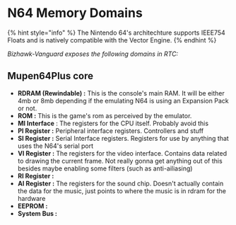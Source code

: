 # N64 Memory Domains

{% hint style="info" %}
The Nintendo 64's architechture supports IEEE754 Floats and is natively compatible with the Vector Engine.
{% endhint %}

_Bizhawk-Vanguard exposes the following domains in RTC:_

## Mupen64Plus core

* **RDRAM \(Rewindable\) :** This is the console's main RAM. It will be either 4mb or 8mb depending if the emulating N64 is using an Expansion Pack or not.
* **ROM :** This is the game's rom as perceived by the emulator.
* **MI Interface** : The registers for the CPU itself. Probably avoid this
* **PI Register :** Peripheral interface registers. Controllers and stuff
* **SI Register :** Serial Interface registers. Registers for use by anything that uses the N64's serial port
* **VI Register :** The registers for the video interface. Contains data related to drawing the current frame. Not really gonna get anything out of this besides maybe enabling some filters \(such as anti-ailiasing\)
* **RI Register :**
* **AI Register :** The registers for the sound chip. Doesn't actually contain the data for the music, just points to where the music is in rdram for the hardware
* **EEPROM :**
* **System Bus :**

